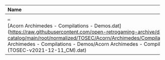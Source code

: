|Name|Size|
|:---|---:|
|[..](../index.html)|DIR|
|[Acorn Archimedes - Compilations - Demos.dat](https://raw.githubusercontent.com/open-retrogaming-archive/dat-catalog/main/root/normalized/TOSEC/Acorn/Archimedes/Compilations/Demos/Acorn Archimedes - Compilations - Demos/Acorn Archimedes - Compilations - Demos (TOSEC-v2021-12-11_CM).dat)|2445|
